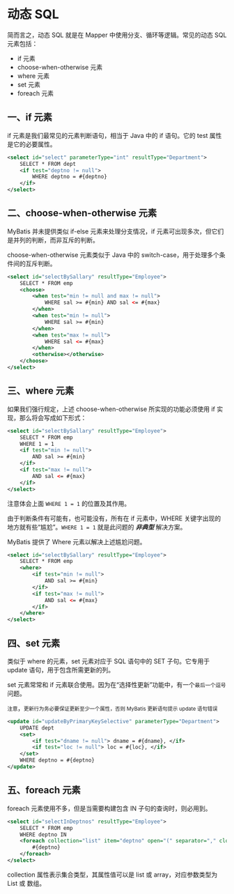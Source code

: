 # 动态 SQL

简而言之，动态 SQL 就是在 Mapper 中使用分支、循环等逻辑。常见的动态 SQL 元素包括：

- if 元素
- choose-when-otherwise 元素
- where 元素
- set 元素
- foreach 元素

## 一、if 元素

if 元素是我们最常见的元素判断语句，相当于 Java 中的 if 语句。它的 test 属性是它的必要属性。

```xml
<select id="select" parameterType="int" resultType="Department">
    SELECT * FROM dept
    <if test="deptno != null">
        WHERE deptno = #{deptno}
    </if>
</select>
```

## 二、choose-when-otherwise 元素

MyBatis 并未提供类似 if-else 元素来处理分支情况，if 元素可出现多次，但它们是并列的判断，而非互斥的判断。

choose-when-otherwise 元素类似于 Java 中的 switch-case，用于处理多个条件间的互斥判断。

```xml
<select id="selectBySallary" resultType="Employee">
    SELECT * FROM emp
    <choose>
        <when test="min != null and max != null">
            WHERE sal >= #{min} AND sal <= #{max}
        </when>
        <when test="min != null">
            WHERE sal >= #{min} 
        </when>
        <when test="max != null">
            WHERE sal <= #{max}
        </when>
        <otherwise></otherwise>
    </choose>
</select>
```

## 三、where 元素

如果我们强行规定，上述 choose-when-otherwise 所实现的功能必须使用 if 实现，那么将会写成如下形式：

```xml
<select id="selectBySallary" resultType="Employee">
    SELECT * FROM emp
    WHERE 1 = 1
    <if test="min != null">
        AND sal >= #{min}
    </if>
    <if test="max != null">
        AND sal <= #{max}
    </if>
</select>
```

注意体会上面 `WHERE 1 = 1` 的位置及其作用。

由于判断条件有可能有，也可能没有，所有在 if 元素中，WHERE 关键字出现的地方就有些“尴尬”。`WHERE 1 = 1` 就是此问题的 ***非典型*** 解决方案。

MyBatis 提供了 Where 元素以解决上述尴尬问题。

```xml
<select id="selectBySallary" resultType="Employee">
    SELECT * FROM emp
    <where>
        <if test="min != null">
            AND sal >= #{min}
        </if>
        <if test="max != null">
            AND sal <= #{max}
        </if>
    </where>
</select>
```

## 四、set 元素

类似于 where 的元素，set 元素对应于 SQL 语句中的 SET 子句。它专用于 update 语句，用于包含所需更新的列。

set 元素常常和 if 元素联合使用。因为在“选择性更新”功能中，有一个`最后一个逗号`问题。

`注意`，<small>更新行为务必要保证更新至少一个属性，否则 MyBatis 更新语句提示 update 语句错误</small>

```xml
<update id="updateByPrimaryKeySelective" parameterType="Department">
    UPDATE dept
    <set>
        <if test="dname != null"> dname = #{dname}, </if>
        <if test="loc != null"> loc = #{loc}, </if>
    </set>
    WHERE deptno = #{deptno}
</update>
```

## 五、foreach 元素

foreach 元素使用不多，但是当需要构建包含 IN 子句的查询时，则必用到。

```xml
<select id="selectInDeptnos" resultType="Employee">
    SELECT * FROM emp 
    WHERE deptno IN 
    <foreach collection="list" item="deptno" open="(" separator="," close=")">
        #{deptno}
    </foreach>
</select>
```

collection 属性表示集合类型，其属性值可以是 list 或 array，对应参数类型为 List 或 数组。
